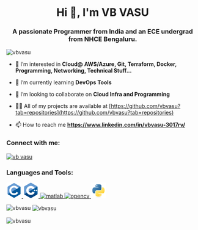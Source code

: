 <h1 align="center">Hi 👋, I'm VB VASU</h1>
<h3 align="center">A passionate Programmer from India and an ECE undergrad from NHCE Bengaluru.</h3>

<p align="left"> <img src="https://komarev.com/ghpvc/?username=vbvasu&label=Profile%20views&color=0e75b6&style=flat" alt="vbvasu" /> </p>

- 👀 I’m interested in **Cloud@ AWS/Azure, Git, Terraform, Docker, Programming, Networking, Technical Stuff...**

- 🌱 I’m currently learning **DevOps Tools**

- 👯 I’m looking to collaborate on **Cloud Infra and Programming**

- 👨‍💻 All of my projects are available at [https://github.com/vbvasu?tab=repositories](https://github.com/vbvasu?tab=repositories)

- 📫 How to reach me **https://www.linkedin.com/in/vbvasu-3017rv/**

<h3 align="left">Connect with me:</h3>
<p align="left">
<a href="https://linkedin.com/in/vb vasu" target="blank"><img align="center" src="https://raw.githubusercontent.com/rahuldkjain/github-profile-readme-generator/master/src/images/icons/Social/linked-in-alt.svg" alt="vb vasu" height="30" width="40" /></a>
</p>

<h3 align="left">Languages and Tools:</h3>
<p align="left"> <a href="https://www.cprogramming.com/" target="_blank"> <img src="https://raw.githubusercontent.com/devicons/devicon/master/icons/c/c-original.svg" alt="c" width="40" height="40"/> </a> <a href="https://www.w3schools.com/cpp/" target="_blank"> <img src="https://raw.githubusercontent.com/devicons/devicon/master/icons/cplusplus/cplusplus-original.svg" alt="cplusplus" width="40" height="40"/> </a> <a href="https://www.mathworks.com/" target="_blank"> <img src="https://upload.wikimedia.org/wikipedia/commons/2/21/Matlab_Logo.png" alt="matlab" width="40" height="40"/> </a> <a href="https://opencv.org/" target="_blank"> <img src="https://www.vectorlogo.zone/logos/opencv/opencv-icon.svg" alt="opencv" width="40" height="40"/> </a> <a href="https://www.python.org" target="_blank"> <img src="https://raw.githubusercontent.com/devicons/devicon/master/icons/python/python-original.svg" alt="python" width="40" height="40"/> </a> </p>

<p><img align="left" src="https://github-readme-stats.vercel.app/api/top-langs?username=vbvasu&show_icons=true&locale=en&layout=compact" alt="vbvasu" /></p>

<p>&nbsp;<img align="center" src="https://github-readme-stats.vercel.app/api?username=vbvasu&show_icons=true&locale=en" alt="vbvasu" /></p>

<p><img align="center" src="https://github-readme-streak-stats.herokuapp.com/?user=vbvasu&" alt="vbvasu" /></p>
